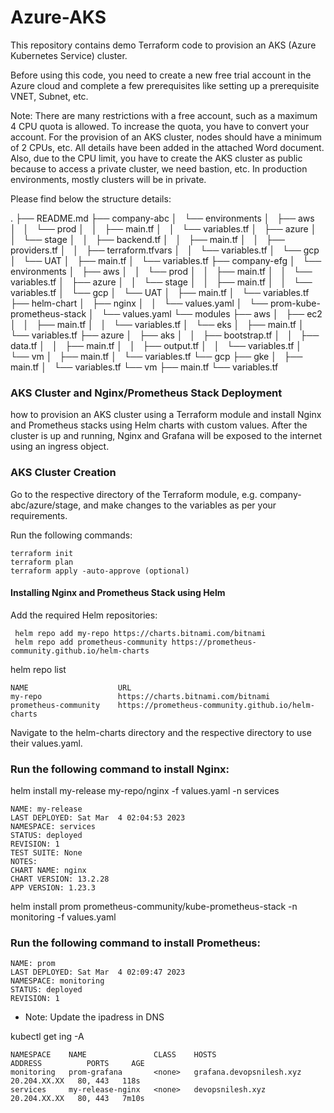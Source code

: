 # Azure-AKS
This repository contains demo Terraform code to provision an AKS (Azure Kubernetes Service) cluster.

Before using this code, you need to create a new free trial account in the Azure cloud and complete a few prerequisites like setting up a prerequisite VNET, Subnet, etc.

Note: There are many restrictions with a free account, such as a maximum 4 CPU quota is allowed. To increase the quota, you have to convert your account. For the provision of an AKS cluster, nodes should have a minimum of 2 CPUs, etc. All details have been added in the attached Word document. Also, due to the CPU limit, you have to create the AKS cluster as public because to access a private cluster, we need bastion, etc. In production environments, mostly clusters will be in private.

Please find below the structure details:

.
├── README.md
├── company-abc
│   └── environments
│       ├── aws
│       │   └── prod
│       │       ├── main.tf
│       │       └── variables.tf
│       ├── azure
│       │   └── stage
│       │       ├── backend.tf
│       │       ├── main.tf
│       │       ├── providers.tf
│       │       ├── terraform.tfvars
│       │       └── variables.tf
│       └── gcp
│           └── UAT
│               ├── main.tf
│               └── variables.tf
├── company-efg
│   └── environments
│       ├── aws
│       │   └── prod
│       │       ├── main.tf
│       │       └── variables.tf
│       ├── azure
│       │   └── stage
│       │       ├── main.tf
│       │       └── variables.tf
│       └── gcp
│           └── UAT
│               ├── main.tf
│               └── variables.tf
├── helm-chart
│   ├── nginx
│   │   └── values.yaml
│   └── prom-kube-prometheus-stack
│       └── values.yaml
└── modules
    ├── aws
    │   ├── ec2
    │   │   ├── main.tf
    │   │   └── variables.tf
    │   └── eks
    │       ├── main.tf
    │       └── variables.tf
    ├── azure
    │   ├── aks
    │   │   ├── bootstrap.tf
    │   │   ├── data.tf
    │   │   ├── main.tf
    │   │   ├── output.tf
    │   │   └── variables.tf
    │   └── vm
    │       ├── main.tf
    │       └── variables.tf
    └── gcp
        ├── gke
        │   ├── main.tf
        │   └── variables.tf
        └── vm
            ├── main.tf
            └── variables.tf
            
### AKS Cluster and Nginx/Prometheus Stack Deployment

how to provision an AKS cluster using a Terraform module and install Nginx and Prometheus stacks using Helm charts with custom values. After the cluster is up and running, Nginx and Grafana will be exposed to the internet using an ingress object.

### AKS Cluster Creation

Go to the respective directory of the Terraform module, e.g. company-abc/azure/stage, and make changes to the variables as per your requirements.

Run the following commands:
``` 
terraform init
terraform plan
terraform apply -auto-approve (optional)
```
#### Installing Nginx and Prometheus Stack using Helm

 Add the required Helm repositories:
``` 
 helm repo add my-repo https://charts.bitnami.com/bitnami
 helm repo add prometheus-community https://prometheus-community.github.io/helm-charts
``` 
helm repo list

``` 
NAME                	URL                                               
my-repo             	https://charts.bitnami.com/bitnami                
prometheus-community	https://prometheus-community.github.io/helm-charts
``` 
Navigate to the helm-charts directory and the respective directory to use their values.yaml.

### Run the following command to install Nginx:

helm install my-release my-repo/nginx -f values.yaml -n services
``` 
NAME: my-release
LAST DEPLOYED: Sat Mar  4 02:04:53 2023
NAMESPACE: services
STATUS: deployed
REVISION: 1
TEST SUITE: None
NOTES:
CHART NAME: nginx
CHART VERSION: 13.2.28
APP VERSION: 1.23.3
``` 

helm install prom prometheus-community/kube-prometheus-stack -n monitoring -f values.yaml

### Run the following command to install Prometheus:
``` 
NAME: prom
LAST DEPLOYED: Sat Mar  4 02:09:47 2023
NAMESPACE: monitoring
STATUS: deployed
REVISION: 1
``` 
* Note: Update the ipadress in DNS

kubectl get ing -A
``` 
NAMESPACE    NAME               CLASS    HOSTS                      ADDRESS          PORTS     AGE
monitoring   prom-grafana       <none>   grafana.devopsnilesh.xyz   20.204.XX.XX   80, 443   118s
services     my-release-nginx   <none>   devopsnilesh.xyz           20.204.XX.XX   80, 443   7m10s

``` 


